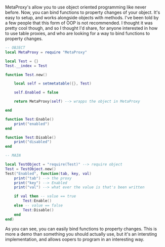 MetaProxy's allow you to use object oriented programming like never before. Now, you can bind functions to property changes of your object. It's easy to setup, and works alongside objects with methods. I've been told by a few people that this form of OOP is not recommended. I thought it was pretty cool though, and so I thought I'd share, for anyone interested in how to use table proxies, and who are looking for a way to bind functions to property changes.

```lua
-- OBJECT
local MetaProxy = require "MetaProxy"

local Test = {}
Test.__index = Test

function Test.new()

    local self = setmetatable({}, Test)

    self.Enabled = false

    return MetaProxy(self) --> wrapps the object in MetaProxy

end

function Test:Enable()
    print("enabled")
end

function Test:Disable()
    print("disabled")
end
```

```lua
-- MAIN

local TestObject = "require(Test)" --> require object
Test = TestObject.new()
Test("Enabled", function(tab, key, val)
    print("tab") --> the proxy
    print("key") --> Enabled
    print("val") --> what ever the value is that's been written

    if val then -- value == true
        Test:Enable()
    else -- value == false
        Test:Disable()
    end
end)
```

As you can see, you can easily bind functions to property changes. This is more a demo than something you should actually use, but it's an intersting implementation, and allows oopers to  program in an interesting way.
